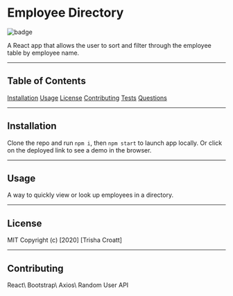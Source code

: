# Employee Directory
    
![badge](https://img.shields.io/badge/license-MIT-green)

A React app that allows the user to sort and filter through the employee table by employee name.

---

## Table of Contents
[Installation](#installation)
[Usage](#usage)
[License](#license)
[Contributing](#contributing)
[Tests](#tests)
[Questions](#questions)

---

## Installation
Clone the repo and run ``` npm i ```, then ``` npm start ``` to launch app locally. Or click on the deployed link to see a demo in the browser.

---

## Usage
A way to quickly view or look up employees in a directory.

---

## License
MIT
Copyright (c) [2020] [Trisha Croatt]

---

## Contributing
React\ Bootstrap\ Axios\ Random User API